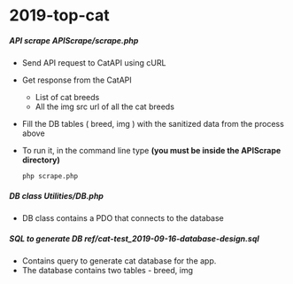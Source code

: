 # 2019-top-cat

##### API scrape *APIScrape/scrape.php*

* Send API request to CatAPI using cURL

* Get response from the CatAPI
    * List of cat breeds
    * All the img src url of all the cat breeds
    
* Fill the DB tables ( breed, img ) with the sanitized data from the process above

* To run it, in the command line type 
**(you must be inside the APIScrape directory)**

    ``` php scrape.php ```
    
    
    
##### DB class *Utilities/DB.php*

* DB class contains a PDO that connects to the database



##### SQL to generate DB *ref/cat-test_2019-09-16-database-design.sql*

* Contains query to generate cat database for the app.
* The database contains two tables - breed, img
